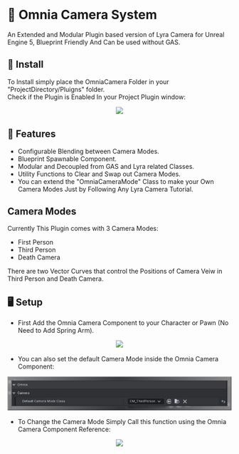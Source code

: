﻿﻿
# 🎥 Omnia Camera System

An Extended and Modular Plugin based version of Lyra Camera for Unreal Engine 5, Blueprint Friendly And Can be used without GAS.  

## 💾 Install

To Install simply place the OmniaCamera Folder in your "ProjectDirectory/Pluigns" folder.  
Check if the Plugin is Enabled In your Project Plugin window:  
<p align="center">
  <img src="Docs/PluginsWindow.jpg"/>
</p>
  

## 🧩 Features

- Configurable Blending between Camera Modes.  
- Blueprint Spawnable Component.  
- Modular and Decoupled from GAS and Lyra related Classes.  
- Utility Functions to Clear and Swap out Camera Modes.  
- You can extend the "OmniaCameraMode" Class to make your Own Camera Modes Just by Following Any Lyra Camera Tutorial.  

## Camera Modes

Currently This Plugin comes with 3 Camera Modes:  
- First Person  
- Third Person  
- Death Camera  

There are two Vector Curves that control the Positions of Camera Veiw in Third Person and Death Camera.  

## 🖥️ Setup

- First Add the Omnia Camera Component to your Character or Pawn (No Need to Add Spring Arm).  
<p align="center">
  <img src="Docs/OmniaCameraComp.jpg"/>
</p>  

- You can also set the default Camera Mode inside the Omnia Camera Component:  
<p align="center">
  <img src="Docs/DefaultCamera.jpg"/>
</p>  

- To Change the Camera Mode Simply Call this function using the Omnia Camera Component Reference:  
<p align="center">
  <img src="Docs/SetCameraMode.jpg"/>
</p>  
